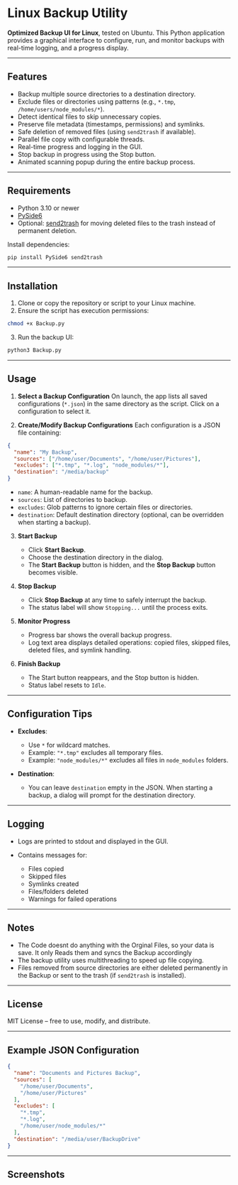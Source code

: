 # Linux Backup Utility

**Optimized Backup UI for Linux**, tested on Ubuntu. This Python application provides a graphical interface to configure, run, and monitor backups with real-time logging, and a progress display.

---

## Features

- Backup multiple source directories to a destination directory.
- Exclude files or directories using patterns (e.g., `*.tmp`, `/home/users/node_modules/*`).
- Detect identical files to skip unnecessary copies.
- Preserve file metadata (timestamps, permissions) and symlinks.
- Safe deletion of removed files (using `send2trash` if available).
- Parallel file copy with configurable threads.
- Real-time progress and logging in the GUI.
- Stop backup in progress using the Stop button.
- Animated scanning popup during the entire backup process.

---

## Requirements

- Python 3.10 or newer
- [PySide6](https://pypi.org/project/PySide6/)
- Optional: [send2trash](https://pypi.org/project/Send2Trash/) for moving deleted files to the trash instead of permanent deletion.

Install dependencies:

```bash
pip install PySide6 send2trash
````

---

## Installation

1. Clone or copy the repository or script to your Linux machine.
2. Ensure the script has execution permissions:

```bash
chmod +x Backup.py
```

3. Run the backup UI:

```bash
python3 Backup.py
```

---

## Usage

1. **Select a Backup Configuration**
   On launch, the app lists all saved configurations (`*.json`) in the same directory as the script. Click on a configuration to select it.

2. **Create/Modify Backup Configurations**
   Each configuration is a JSON file containing:

```json
{
  "name": "My Backup",
  "sources": ["/home/user/Documents", "/home/user/Pictures"],
  "excludes": ["*.tmp", "*.log", "node_modules/*"],
  "destination": "/media/backup"
}
```

* `name`: A human-readable name for the backup.
* `sources`: List of directories to backup.
* `excludes`: Glob patterns to ignore certain files or directories.
* `destination`: Default destination directory (optional, can be overridden when starting a backup).

3. **Start Backup**

   * Click **Start Backup**.
   * Choose the destination directory in the dialog.
   * The **Start Backup** button is hidden, and the **Stop Backup** button becomes visible.

4. **Stop Backup**

   * Click **Stop Backup** at any time to safely interrupt the backup.
   * The status label will show `Stopping...` until the process exits.

5. **Monitor Progress**

   * Progress bar shows the overall backup progress.
   * Log text area displays detailed operations: copied files, skipped files, deleted files, and symlink handling.

6. **Finish Backup**
   * The Start button reappears, and the Stop button is hidden.
   * Status label resets to `Idle`.

---

## Configuration Tips

* **Excludes**:

  * Use `*` for wildcard matches.
  * Example: `"*.tmp"` excludes all temporary files.
  * Example: `"node_modules/*"` excludes all files in `node_modules` folders.
    
* **Destination**:

  * You can leave `destination` empty in the JSON. When starting a backup, a dialog will prompt for the destination directory.

---

## Logging

* Logs are printed to stdout and displayed in the GUI.
* Contains messages for:

  * Files copied
  * Skipped files
  * Symlinks created
  * Files/folders deleted
  * Warnings for failed operations

---

## Notes

* The Code doesnt do anything with the Orginal Files, so your data is save. It only Reads them and syncs the Backup accordingly
* The backup utility uses multithreading to speed up file copying.
* Files removed from source directories are either deleted permanently in the Backup or sent to the trash (if `send2trash` is installed).

---

## License

MIT License – free to use, modify, and distribute.

---

## Example JSON Configuration

```json
{
  "name": "Documents and Pictures Backup",
  "sources": [
    "/home/user/Documents",
    "/home/user/Pictures"
  ],
  "excludes": [
    "*.tmp",
    "*.log",
    "/home/user/node_modules/*"
  ],
  "destination": "/media/user/BackupDrive"
}
```

---

## Screenshots

